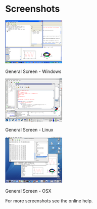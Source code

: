 Screenshots
===========

	
<a rel="lightbox-tour" href="assets/Screencap_win32.png" title="Windows">
	<img src="assets/Screencap_win32_small.png" alt="" />
</a>

General Screen - Windows


<a rel="lightbox-tour" href="assets/Screencap_linux.png" title="Linux">
	<img src="assets/Screencap_linux_small.png" alt="" />
</a>

General Screen - Linux

<a rel="lightbox-tour" href="assets/Screencap_osx.png" title="OSX">
	<img src="assets/Screencap_osx_small.png" alt="" />
</a>

General Screen - OSX



For more screenshots see the online help.